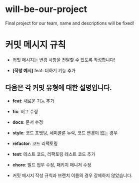 # will-be-our-project
Final project for our team, name and descriptions will be fixed!

# 커밋 메시지 규칙
- 커밋 메시지는 변경 사항을 전달할 수 있도록 작성합니다!

- **[작성 예시]** feat: 더하기 기능 추가

## 다음은 각 커밋 유형에 대한 설명입니다.

- **feat**: 새로운 기능 추가

- **fix**: 버그 수정

- **docs**: 문서 수정

- **style**: 코드 포맷팅, 세미콜론 누락, 코드 변경이 없는 경우

- **refactor**: 코드 리팩토링

- **test**: 테스트 코드, 리팩토링 테스트 코드 추가

- **chore**: 빌드 업무 수정, 패키지 매니저 수정

- 커밋 메시지 작성 규칙과 브랜치 이름의 경우 강제하지 않았습니다.
  
